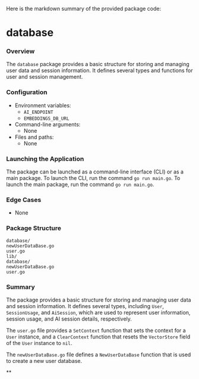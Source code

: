 Here is the markdown summary of the provided package code:

**database**
================

### Overview

The `database` package provides a basic structure for storing and managing user data and session information. It defines several types and functions for user and session management.

### Configuration

* Environment variables:
	+ `AI_ENDPOINT`
	+ `EMBEDDINGS_DB_URL`
* Command-line arguments:
	* None
* Files and paths:
	* None

### Launching the Application

The package can be launched as a command-line interface (CLI) or as a main package. To launch the CLI, run the command `go run main.go`. To launch the main package, run the command `go run main.go`.

### Edge Cases

* None

### Package Structure

```
database/
newUserDataBase.go
user.go
lib/
database/
newUserDataBase.go
user.go
```

### Summary

The package provides a basic structure for storing and managing user data and session information. It defines several types, including `User`, `SessionUsage`, and `AiSession`, which are used to represent user information, session usage, and AI session details, respectively.

The `user.go` file provides a `SetContext` function that sets the context for a `User` instance, and a `ClearContext` function that resets the `VectorStore` field of the `User` instance to `nil`.

The `newUserDataBase.go` file defines a `NewUserDataBase` function that is used to create a new user database.

**